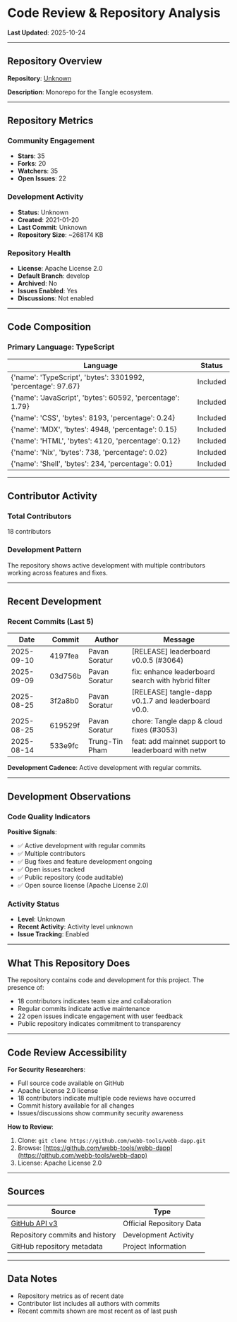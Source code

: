 # Code Review & Repository Analysis

**Last Updated**: 2025-10-24

---

## Repository Overview

**Repository**: [Unknown](https://github.com/webb-tools/webb-dapp)

**Description**: Monorepo for the Tangle ecosystem.

---

## Repository Metrics

### Community Engagement
- **Stars**: 35
- **Forks**: 20
- **Watchers**: 35
- **Open Issues**: 22

### Development Activity
- **Status**: Unknown
- **Created**: 2021-01-20
- **Last Commit**: Unknown
- **Repository Size**: ~268174 KB

### Repository Health
- **License**: Apache License 2.0
- **Default Branch**: develop
- **Archived**: No
- **Issues Enabled**: Yes
- **Discussions**: Not enabled

---

## Code Composition

### Primary Language: TypeScript

| Language | Status |
|----------|--------|
| {'name': 'TypeScript', 'bytes': 3301992, 'percentage': 97.67} | Included |
| {'name': 'JavaScript', 'bytes': 60592, 'percentage': 1.79} | Included |
| {'name': 'CSS', 'bytes': 8193, 'percentage': 0.24} | Included |
| {'name': 'MDX', 'bytes': 4948, 'percentage': 0.15} | Included |
| {'name': 'HTML', 'bytes': 4120, 'percentage': 0.12} | Included |
| {'name': 'Nix', 'bytes': 738, 'percentage': 0.02} | Included |
| {'name': 'Shell', 'bytes': 234, 'percentage': 0.01} | Included |

---

## Contributor Activity

### Total Contributors
18 contributors

### Development Pattern
The repository shows active development with multiple contributors working across features and fixes.

---

## Recent Development

### Recent Commits (Last 5)

| Date | Commit | Author | Message |
|------|--------|--------|---------|
| 2025-09-10 | 4197fea | Pavan Soratur | [RELEASE] leaderboard v0.0.5 (#3064) |
| 2025-09-09 | 03d756b | Pavan Soratur | fix: enhance leaderboard search with hybrid filter |
| 2025-08-25 | 3f2a8b0 | Pavan Soratur | [RELEASE] tangle-dapp v0.1.7 and leaderboard v0.0. |
| 2025-08-25 | 619529f | Pavan Soratur | chore: Tangle dapp & cloud fixes (#3053) |
| 2025-08-14 | 533e9fc | Trung-Tin Pham | feat: add mainnet support to leaderboard with netw |


**Development Cadence**: Active development with regular commits.

---

## Development Observations

### Code Quality Indicators

**Positive Signals**:
- ✅ Active development with regular commits
- ✅ Multiple contributors
- ✅ Bug fixes and feature development ongoing
- ✅ Open issues tracked
- ✅ Public repository (code auditable)
- ✅ Open source license (Apache License 2.0)

### Activity Status
- **Level**: Unknown
- **Recent Activity**: Activity level unknown
- **Issue Tracking**: Enabled

---

## What This Repository Does

The repository contains code and development for this project. The presence of:
- 18 contributors indicates team size and collaboration
- Regular commits indicate active maintenance
- 22 open issues indicate engagement with user feedback
- Public repository indicates commitment to transparency

---

## Code Review Accessibility

**For Security Researchers**:
- Full source code available on GitHub
- Apache License 2.0 license
- 18 contributors indicate multiple code reviews have occurred
- Commit history available for all changes
- Issues/discussions show community security awareness

**How to Review**:
1. Clone: `git clone https://github.com/webb-tools/webb-dapp.git`
2. Browse: [https://github.com/webb-tools/webb-dapp](https://github.com/webb-tools/webb-dapp)
3. License: Apache License 2.0

---

## Sources

| Source | Type |
|--------|------|
| [GitHub API v3](https://github.com/webb-tools/webb-dapp) | Official Repository Data |
| Repository commits and history | Development Activity |
| GitHub repository metadata | Project Information |

---

## Data Notes

- Repository metrics as of recent date
- Contributor list includes all authors with commits
- Recent commits shown are most recent as of last push
